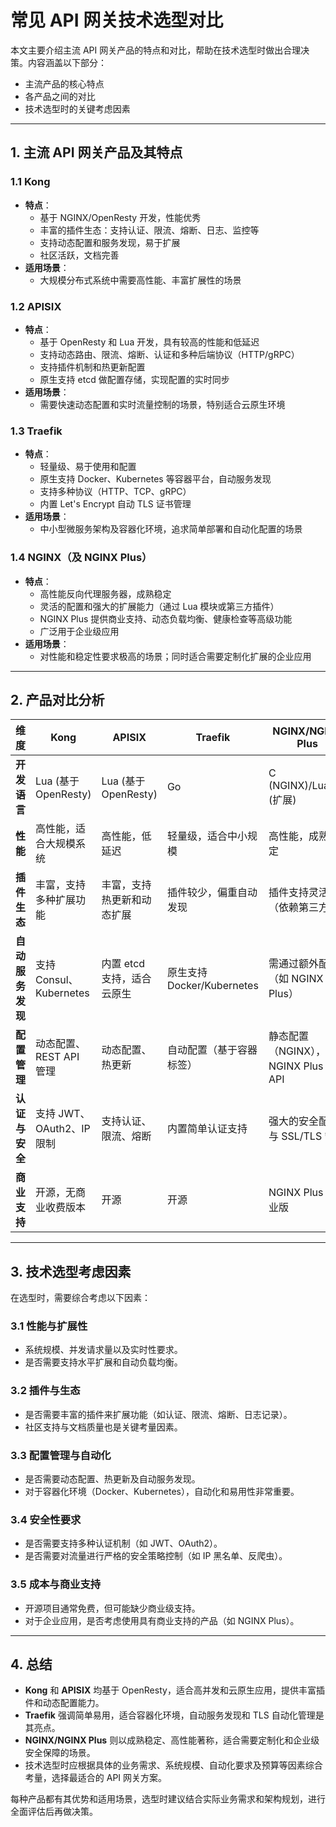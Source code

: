 # 常见 API 网关技术选型对比

本文主要介绍主流 API 网关产品的特点和对比，帮助在技术选型时做出合理决策。内容涵盖以下部分：

- 主流产品的核心特点
- 各产品之间的对比
- 技术选型时的关键考虑因素

---

## 1. 主流 API 网关产品及其特点

### 1.1 Kong
- **特点**：
    - 基于 NGINX/OpenResty 开发，性能优秀
    - 丰富的插件生态：支持认证、限流、熔断、日志、监控等
    - 支持动态配置和服务发现，易于扩展
    - 社区活跃，文档完善
- **适用场景**：
    - 大规模分布式系统中需要高性能、丰富扩展性的场景

### 1.2 APISIX
- **特点**：
    - 基于 OpenResty 和 Lua 开发，具有较高的性能和低延迟
    - 支持动态路由、限流、熔断、认证和多种后端协议（HTTP/gRPC）
    - 支持插件机制和热更新配置
    - 原生支持 etcd 做配置存储，实现配置的实时同步
- **适用场景**：
    - 需要快速动态配置和实时流量控制的场景，特别适合云原生环境

### 1.3 Traefik
- **特点**：
    - 轻量级、易于使用和配置
    - 原生支持 Docker、Kubernetes 等容器平台，自动服务发现
    - 支持多种协议（HTTP、TCP、gRPC）
    - 内置 Let's Encrypt 自动 TLS 证书管理
- **适用场景**：
    - 中小型微服务架构及容器化环境，追求简单部署和自动化配置的场景

### 1.4 NGINX（及 NGINX Plus）
- **特点**：
    - 高性能反向代理服务器，成熟稳定
    - 灵活的配置和强大的扩展能力（通过 Lua 模块或第三方插件）
    - NGINX Plus 提供商业支持、动态负载均衡、健康检查等高级功能
    - 广泛用于企业级应用
- **适用场景**：
    - 对性能和稳定性要求极高的场景；同时适合需要定制化扩展的企业应用

---

## 2. 产品对比分析

| **维度**         | **Kong**                          | **APISIX**                         | **Traefik**                      | **NGINX/NGINX Plus**               |
|------------------|-----------------------------------|------------------------------------|----------------------------------|-----------------------------------|
| **开发语言**     | Lua (基于 OpenResty)              | Lua (基于 OpenResty)                | Go                               | C (NGINX)/Lua/Go (扩展)            |
| **性能**         | 高性能，适合大规模系统            | 高性能，低延迟                      | 轻量级，适合中小规模              | 高性能，成熟稳定                   |
| **插件生态**     | 丰富，支持多种扩展功能            | 丰富，支持热更新和动态扩展            | 插件较少，偏重自动发现            | 插件支持灵活（依赖第三方）         |
| **自动服务发现** | 支持 Consul、Kubernetes          | 内置 etcd 支持，适合云原生           | 原生支持 Docker/Kubernetes       | 需通过额外配置（如 NGINX Plus）    |
| **配置管理**     | 动态配置、REST API 管理           | 动态配置、热更新                     | 自动配置（基于容器标签）           | 静态配置（NGINX），NGINX Plus 支持 API |
| **认证与安全**   | 支持 JWT、OAuth2、IP 限制         | 支持认证、限流、熔断                  | 内置简单认证支持                  | 强大的安全配置与 SSL/TLS 管理       |
| **商业支持**     | 开源，无商业收费版本             | 开源                               | 开源                             | NGINX Plus 为商业版                |

---

## 3. 技术选型考虑因素

在选型时，需要综合考虑以下因素：

### 3.1 性能与扩展性
- 系统规模、并发请求量以及实时性要求。
- 是否需要支持水平扩展和自动负载均衡。

### 3.2 插件与生态
- 是否需要丰富的插件来扩展功能（如认证、限流、熔断、日志记录）。
- 社区支持与文档质量也是关键考量因素。

### 3.3 配置管理与自动化
- 是否需要动态配置、热更新及自动服务发现。
- 对于容器化环境（Docker、Kubernetes），自动化和易用性非常重要。

### 3.4 安全性要求
- 是否需要支持多种认证机制（如 JWT、OAuth2）。
- 是否需要对流量进行严格的安全策略控制（如 IP 黑名单、反爬虫）。

### 3.5 成本与商业支持
- 开源项目通常免费，但可能缺少商业级支持。
- 对于企业应用，是否考虑使用具有商业支持的产品（如 NGINX Plus）。

---

## 4. 总结

- **Kong** 和 **APISIX** 均基于 OpenResty，适合高并发和云原生应用，提供丰富插件和动态配置能力。
- **Traefik** 强调简单易用，适合容器化环境，自动服务发现和 TLS 自动化管理是其亮点。
- **NGINX/NGINX Plus** 则以成熟稳定、高性能著称，适合需要定制化和企业级安全保障的场景。
- 技术选型时应根据具体的业务需求、系统规模、自动化要求及预算等因素综合考量，选择最适合的 API 网关方案。

每种产品都有其优势和适用场景，选型时建议结合实际业务需求和架构规划，进行全面评估后再做决策。
